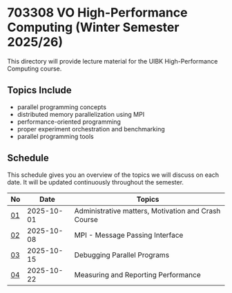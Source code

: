 # 703308 VO High-Performance Computing (Winter Semester 2025/26)

This directory will provide lecture material for the UIBK High-Performance Computing course.

## Topics Include

- parallel programming concepts
- distributed memory parallelization using MPI
- performance-oriented programming
- proper experiment orchestration and benchmarking
- parallel programming tools

## Schedule

This schedule gives you an overview of the topics we will discuss on each date.
It will be updated continuously throughout the semester.

| No                                       | Date       | Topics                                              |
| ---------------------------------------- | ---------- | --------------------------------------------------- |
| [01](01_motivation_and_crash_course.pdf) | 2025-10-01 | Administrative matters, Motivation and Crash Course |
| [02](02_mpi_basics.pdf)                  | 2025-10-08 | MPI - Message Passing Interface                     |
| [03](03_debugging.pdf)                   | 2025-10-15 | Debugging Parallel Programs                         |
| [04](04_measurements.pdf)                | 2025-10-22 | Measuring and Reporting Performance                 |
